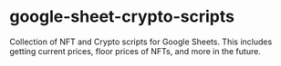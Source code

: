 # google-sheet-crypto-scripts
Collection of NFT and Crypto scripts for Google Sheets. This includes getting current prices, floor prices of NFTs, and more in the future.
